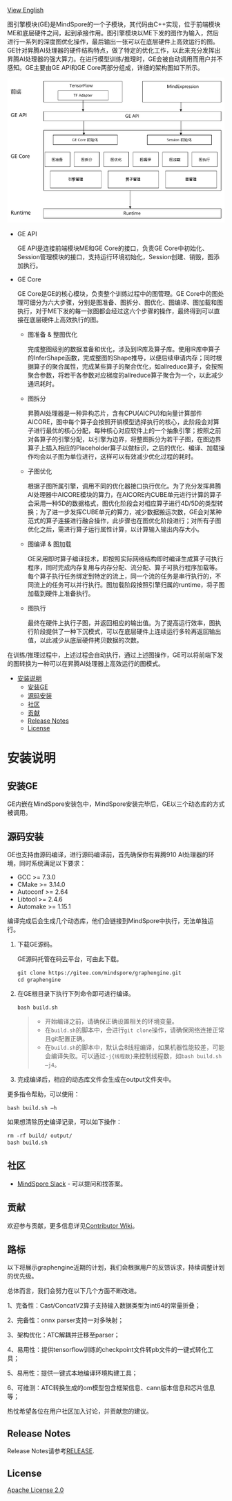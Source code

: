 [View English](./README.md)

图引擎模块(GE)是MindSpore的一个子模块，其代码由C++实现，位于前端模块ME和底层硬件之间，起到承接作用。图引擎模块以ME下发的图作为输入，然后进行一系列的深度图优化操作，最后输出一张可以在底层硬件上高效运行的图。GE针对昇腾AI处理器的硬件结构特点，做了特定的优化工作，以此来充分发挥出昇腾AI处理器的强大算力。在进行模型训练/推理时，GE会被自动调用而用户并不感知。GE主要由GE API和GE Core两部分组成，详细的架构图如下所示。

![GE_schema](docs/GE_Architecture_CN.png)

- GE API

    GE API是连接前端模块ME和GE Core的接口，负责GE Core中初始化、Session管理模块的接口，支持运行环境初始化，Session创建、销毁，图添加执行。

- GE Core

    GE Core是GE的核心模块，负责整个训练过程中的图管理。GE Core中的图处理可细分为六大步骤，分别是图准备、图拆分、图优化、图编译、图加载和图执行，对于ME下发的每一张图都会经过这六个步骤的操作，最终得到可以直接在底层硬件上高效执行的图。

    - 图准备 & 整图优化

      完成整图级别的数据准备和优化，涉及到IR库及算子库。使用IR库中算子的InferShape函数，完成整图的Shape推导，以便后续申请内存；同时根据算子的聚合属性，完成某些算子的聚合优化，如allreduce算子，会按照聚合参数，将若干各参数对应梯度的allreduce算子聚合为一个，以此减少通讯耗时。

    - 图拆分

      昇腾AI处理器是一种异构芯片，含有CPU(AICPU)和向量计算部件AICORE，图中每个算子会按照开销模型选择执行的核心，此阶段会对算子进行最优的核心分配，每种核心对应软件上的一个抽象引擎；按照之前对各算子的引擎分配，以引擎为边界，将整图拆分为若干子图，在图边界算子上插入相应的Placeholder算子以做标识，之后的优化、编译、加载操作均会以子图为单位进行，这样可以有效减少优化过程的耗时。

    - 子图优化

      根据子图所属引擎，调用不同的优化器接口执行优化。为了充分发挥昇腾AI处理器中AICORE模块的算力，在AICORE内CUBE单元进行计算的算子会采用一种5D的数据格式，图优化阶段会对相应算子进行4D/5D的类型转换；为了进一步发挥CUBE单元的算力，减少数据搬运次数，GE会对某种范式的算子连接进行融合操作，此步骤也在图优化阶段进行；对所有子图优化之后，需进行算子运行属性计算，以计算输入输出内存大小。
	
    - 图编译 & 图加载

      GE采用即时算子编译技术，即按照实际网络结构即时编译生成算子可执行程序，同时完成内存复用与内存分配、流分配、算子可执行程序加载等。每个算子执行任务绑定到特定的流上，同一个流的任务是串行执行的，不同流上的任务可以并行执行。图加载阶段按照引擎归属的runtime，将子图加载到硬件上准备执行。

    - 图执行

      最终在硬件上执行子图，并返回相应的输出值。为了提高运行效率，图执行阶段提供了一种下沉模式，可以在底层硬件上连续运行多轮再返回输出值，以此减少从底层硬件拷贝数据的次数。

在训练/推理过程中，上述过程会自动执行，通过上述图操作，GE可以将前端下发的图转换为一种可以在昇腾AI处理器上高效运行的图模式。

<!-- TOC -->

- [安装说明](#安装说明)
    - [安装GE](#安装ge)
    - [源码安装](#源码安装)
    - [社区](#社区)
    - [贡献](#贡献)
    - [Release Notes](#release-notes)
    - [License](#license)

<!-- /TOC -->

# 安装说明

## 安装GE

GE内嵌在MindSpore安装包中，MindSpore安装完毕后，GE以三个动态库的方式被调用。

## 源码安装

GE也支持由源码编译，进行源码编译前，首先确保你有昇腾910 AI处理器的环境，同时系统满足以下要求：

- GCC >= 7.3.0
- CMake >= 3.14.0
- Autoconf >= 2.64
- Libtool >= 2.4.6
- Automake >= 1.15.1

编译完成后会生成几个动态库，他们会链接到MindSpore中执行，无法单独运行。

1. 下载GE源码。

    GE源码托管在码云平台，可由此下载。
    ```
    git clone https://gitee.com/mindspore/graphengine.git
    cd graphengine
    ```

2. 在GE根目录下执行下列命令即可进行编译。

    ```
    bash build.sh
    ```
    
    > - 开始编译之前，请确保正确设置相关的环境变量。
    > - 在`build.sh`的脚本中，会进行`git clone`操作，请确保网络连接正常且git配置正确。
    > - 在`build.sh`的脚本中，默认会8线程编译，如果机器性能较差，可能会编译失败。可以通过`-j{线程数}`来控制线程数，如`bash build.sh –j4`。

3. 完成编译后，相应的动态库文件会生成在output文件夹中。

更多指令帮助，可以使用：
```
bash build.sh –h
```
如果想清除历史编译记录，可以如下操作：
```
rm -rf build/ output/
bash build.sh
```

## 社区

- [MindSpore Slack](https://join.slack.com/t/mindspore/shared_invite/enQtOTcwMTIxMDI3NjM0LTNkMWM2MzI5NjIyZWU5ZWQ5M2EwMTQ5MWNiYzMxOGM4OWFhZjI4M2E5OGI2YTg3ODU1ODE2Njg1MThiNWI3YmQ) - 可以提问和找答案。

## 贡献

欢迎参与贡献，更多信息详见[Contributor Wiki](https://gitee.com/mindspore/mindspore/blob/master/CONTRIBUTING.md)。

## 路标

以下将展示graphengine近期的计划，我们会根据用户的反馈诉求，持续调整计划的优先级。

总体而言，我们会努力在以下几个方面不断改进。

1、完备性：Cast/ConcatV2算子支持输入数据类型为int64的常量折叠；

2、完备性：onnx parser支持一对多映射；

3、架构优化：ATC解耦并迁移至parser；

4、易用性：提供tensorflow训练的checkpoint文件转pb文件的一键式转化工具；

5、易用性：提供一键式本地编译环境构建工具；

6、可维测：ATC转换生成的om模型包含框架信息、cann版本信息和芯片信息等；

热忱希望各位在用户社区加入讨论，并贡献您的建议。

## Release Notes

Release Notes请参考[RELEASE](RELEASE.md).

## License

[Apache License 2.0](LICENSE)
